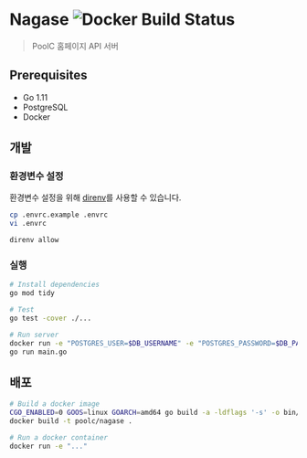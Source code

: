 # Nagase ![Docker Build Status](https://img.shields.io/docker/build/poolc/nagase.svg)

> PoolC 홈페이지 API 서버

## Prerequisites

  - Go 1.11
  - PostgreSQL
  - Docker


## 개발

### 환경변수 설정

환경변수 설정을 위해 [direnv](http://direnv.net)를 사용할 수 있습니다.

```sh
cp .envrc.example .envrc
vi .envrc

direnv allow
```

### 실행

```sh
# Install dependencies
go mod tidy

# Test
go test -cover ./...

# Run server
docker run -e "POSTGRES_USER=$DB_USERNAME" -e "POSTGRES_PASSWORD=$DB_PASSWORD" -e "POSTGRES_DB=$DB_NAME" -p 5432:5432 --name nagase-db -d postgres:9.6
go run main.go
```

## 배포

```sh
# Build a docker image
CGO_ENABLED=0 GOOS=linux GOARCH=amd64 go build -a -ldflags '-s' -o bin/nagase main.go
docker build -t poolc/nagase .

# Run a docker container
docker run -e "..."
```
